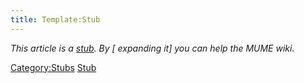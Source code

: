 ```yaml
---
title: Template:Stub
---
```


<div class="boilerplate metadata" id="stub" style="clear:both;">

*This article is a [stub](:Category:Stubs "wikilink"). By
<span class="plainlinks">\[ expanding it\] you can help the MUME
wiki</span>.*

</div>

<includeonly></includeonly> <noinclude></noinclude>

[Category:Stubs](Category:Stubs "wikilink")
[Stub](Category:Templates "wikilink")